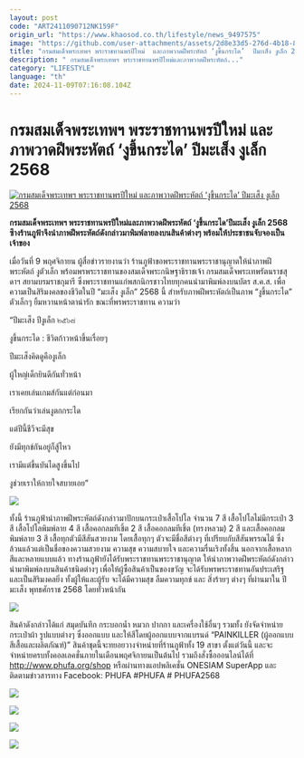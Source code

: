 ```yaml
---
layout: post
code: "ART2411090712NK159F"
origin_url: "https://www.khaosod.co.th/lifestyle/news_9497575"
image: "https://github.com/user-attachments/assets/2d8e33d5-276d-4b18-85aa-1625d76c8185"
title: "กรมสมเด็จพระเทพฯ พระราชทานพรปีใหม่  และภาพวาดฝีพระหัตถ์ ‘งูขึ้นกระได’  ปีมะเส็ง งูเล็ก 2568"
description: " กรมสมเด็จพระเทพฯ พระราชทานพรปีใหม่และภาพวาดฝีพระหัตถ์..."
category: "LIFESTYLE"
language: "th"
date: 2024-11-09T07:16:08.104Z
---
```


# กรมสมเด็จพระเทพฯ พระราชทานพรปีใหม่  และภาพวาดฝีพระหัตถ์ ‘งูขึ้นกระได’  ปีมะเส็ง งูเล็ก 2568

[![กรมสมเด็จพระเทพฯ พระราชทานพรปีใหม่  และภาพวาดฝีพระหัตถ์ ‘งูขึ้นกระได’  ปีมะเส็ง งูเล็ก 2568](https://www.khaosod.co.th/wpapp/uploads/2024/11/9052568.jpg "กรมสมเด็จพระเทพฯ พระราชทานพรปีใหม่  และภาพวาดฝีพระหัตถ์ ‘งูขึ้นกระได’  ปีมะเส็ง งูเล็ก 2568")](https://www.khaosod.co.th/wpapp/uploads/2024/11/9052568.jpg)

**กรมสมเด็จพระเทพฯ พระราชทานพรปีใหม่และภาพวาดฝีพระหัตถ์ ‘งูขึ้นกระได’ปีมะเส็ง งูเล็ก 2568 ซึางร้านภูฟ้าจึงนำภาพฝีพระหัตถ์ดังกล่าวมาพิมพ์ลายลงบนสินค้าต่างๆ พร้อมให้ประชาชนจับจองเป็นเจ้าของ**

เมื่อวันที่ 9 พฤศจิกายน ผู้สื่อข่าวรายงานว่า ร้านภูฟ้าขอพระราชทานพระราชานุญาตให้นำภาพฝีพระหัตถ์ งูตัวเล็ก พร้อมพรพระราชทานของสมเด็จพระกนิษฐาธิราชเจ้า กรมสมเด็จพระเทพรัตนราชสุดาฯ สยามบรมราชกุมารี ซึ่งพระราชทานแก่พสกนิกรชาวไทยทุกคนนำมาพิมพ์ลงบนบัตร ส.ค.ส. เพื่อความเป็นสิริมงคลของชีวิตในปี “มะเส็ง งูเล็ก” 2568 นี้ สำหรับภาพฝีพระหัตถ์เป็นภาพ “งูขึ้นกระได” ตัวเล็กๆ ยิ้มหวานหน้าตาน่ารัก ขณะที่พรพระราชทาน ความว่า

“ปีมะเส็ง ปีงูเล็ก ๒๕๖๘

งูขึ้นกระได : ชีวิตก้าวหน้าขึ้นเรื่อยๆ

ปีมะเส็งคิดดูคืองูเล็ก

ผู้ใหญ่เด็กยินดีกันทั่วหน้า

เราเคยเล่นเกมส์กันแต่ก่อนมา

เรียกกันว่าเล่นงูตกกระได

แต่ปีนี้ชีวีจะมีสุข

ยังมีทุกข์กันอยู่ก็สู้ไหว

เรามีแต่ขึ้นบันไดสูงขึ้นไป

งูช่วยเราให้กายใจสบายเอย”

![](https://www.khaosod.co.th/wpapp/uploads/2024/11/462556837_538000095713001_2737796902524167825_n.jpg)

ทั้งนี้ ร้านภูฟ้านำภาพฝีพระหัตถ์ดังกล่าวมาปักบนกระเป๋าเสื้อโปโล จำนวน 7 สี เสื้อโปโลไม่มีกระเป๋า 3 สี เสื้อโปโลพิมพ์ลาย 4 สี เสื้อคอกลมทีเชิ้ต 2 สี เสื้อคอกลมทีเชิ้ต (ทรงหลวม) 2 สี และเสื้อคอกลมพิมพ์ลาย 3 สี เสื้อทุกตัวมีสีสันสวยงาม โดยเสื้อทุกๆ ตัวจะมีชื่อสีต่างๆ ที่เปรียบกับสีสันพรรณไม้ ซึ่งล้วนแล้วแต่เป็นชื่อของความสวยงาม ความสุข ความสบายใจ และความรื่นเริงทั้งสิ้น นอกจากเสื้อหลากสีและหลายแบบแล้ว ทางร้านภูฟ้ายังได้รับพระราชทานพระราชานุญาต ให้นำภาพวาดฝีพระหัตถ์ดังกล่าว นำมาพิมพ์ลงบนสินค้าชนิดต่างๆ เพื่อให้ผู้ซื้อสินค้าเป็นของขวัญ จะได้รับพรพระราชทานอันประเสริฐและเป็นสิริมงคลยิ่ง ทั้งผู้ให้และผู้รับ จะได้มีความสุข ลืมความทุกข์ และ สิ่งร้ายๆ ต่างๆ ที่ผ่านมาใน ปีมะเส็ง พุทธศักราช 2568 โดยทั่วหน้ากัน

![](https://www.khaosod.co.th/wpapp/uploads/2024/11/462550230_919206426807487_1096762077500415784_n.jpg)

สินค้าดังกล่าวได้แก่ สมุดบันทึก กระบอกน้ำ หมวก ปากกา และเครื่องใช้อื่นๆ รวมทั้ง ยังจัดจำหน่าย กระเป๋าผ้า รูปแบบต่างๆ ซึ่งออกแบบ และให้สีโดยผู้ออกแบบจากแบรนด์ “PAINKILLER (ผู้ออกแบบสีเสื้อและผลิตภัณฑ์)” สินค้าชุดนี้จะทยอยวางจำหน่ายที่ร้านภูฟ้าทั้ง 19 สาขา ตั้งแต่วันนี้ และจะจำหน่ายครบทั้งคอลเลคชั่นภายในเดือนพฤศจิกายนเป็นต้นไป รวมถึงสั่งซื้อออนไลน์ได้ที่ http://www.phufa.org/shop หรือผ่านทางแอปพลิเคชั่น ONESIAM SuperApp และติดตามข่าวสารทาง Facebook: PHUFA #PHUFA # PHUFA2568

![](https://www.khaosod.co.th/wpapp/uploads/2024/11/462546030_1275839233860962_5257631953001138105_n.jpg)

![](https://www.khaosod.co.th/wpapp/uploads/2024/11/462553384_563006516462155_6932750120674493899_n.jpg)

![](https://www.khaosod.co.th/wpapp/uploads/2024/11/462557168_2159869601074301_4121027675318417247_n.jpg)

![](https://www.khaosod.co.th/wpapp/uploads/2024/11/462574412_1751648465665861_515454627076877509_n.jpg)